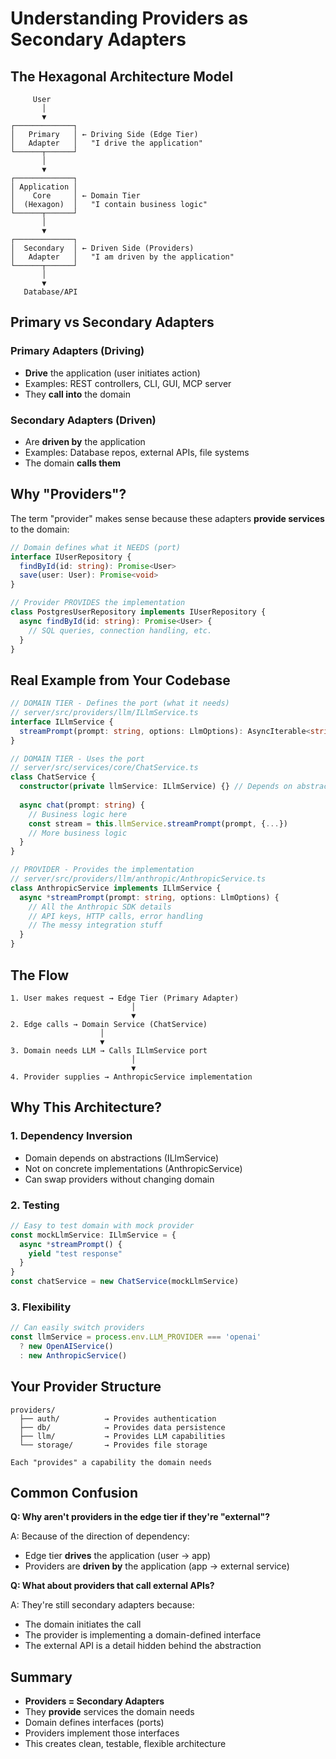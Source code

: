 # Understanding Providers as Secondary Adapters

## The Hexagonal Architecture Model

```
     User
       │
       ▼
┌─────────────┐
│   Primary   │ ← Driving Side (Edge Tier)
│   Adapter   │   "I drive the application"
└──────┬──────┘
       │
       ▼
┌─────────────┐
│ Application │
│    Core     │ ← Domain Tier
│  (Hexagon)  │   "I contain business logic"
└──────┬──────┘
       │
       ▼
┌─────────────┐
│  Secondary  │ ← Driven Side (Providers)
│   Adapter   │   "I am driven by the application"
└──────┬──────┘
       │
       ▼
   Database/API
```

## Primary vs Secondary Adapters

### Primary Adapters (Driving)
- **Drive** the application (user initiates action)
- Examples: REST controllers, CLI, GUI, MCP server
- They **call into** the domain

### Secondary Adapters (Driven)  
- Are **driven by** the application
- Examples: Database repos, external APIs, file systems
- The domain **calls them**

## Why "Providers"?

The term "provider" makes sense because these adapters **provide services** to the domain:

```typescript
// Domain defines what it NEEDS (port)
interface IUserRepository {
  findById(id: string): Promise<User>
  save(user: User): Promise<void>
}

// Provider PROVIDES the implementation
class PostgresUserRepository implements IUserRepository {
  async findById(id: string): Promise<User> {
    // SQL queries, connection handling, etc.
  }
}
```

## Real Example from Your Codebase

```typescript
// DOMAIN TIER - Defines the port (what it needs)
// server/src/providers/llm/ILlmService.ts
interface ILlmService {
  streamPrompt(prompt: string, options: LlmOptions): AsyncIterable<string>
}

// DOMAIN TIER - Uses the port
// server/src/services/core/ChatService.ts
class ChatService {
  constructor(private llmService: ILlmService) {} // Depends on abstraction
  
  async chat(prompt: string) {
    // Business logic here
    const stream = this.llmService.streamPrompt(prompt, {...})
    // More business logic
  }
}

// PROVIDER - Provides the implementation
// server/src/providers/llm/anthropic/AnthropicService.ts
class AnthropicService implements ILlmService {
  async *streamPrompt(prompt: string, options: LlmOptions) {
    // All the Anthropic SDK details
    // API keys, HTTP calls, error handling
    // The messy integration stuff
  }
}
```

## The Flow

```
1. User makes request → Edge Tier (Primary Adapter)
                           │
                           ▼
2. Edge calls → Domain Service (ChatService)
                    │
                    ▼
3. Domain needs LLM → Calls ILlmService port
                           │
                           ▼
4. Provider supplies → AnthropicService implementation
```

## Why This Architecture?

### 1. **Dependency Inversion**
- Domain depends on abstractions (ILlmService)
- Not on concrete implementations (AnthropicService)
- Can swap providers without changing domain

### 2. **Testing**
```typescript
// Easy to test domain with mock provider
const mockLlmService: ILlmService = {
  async *streamPrompt() {
    yield "test response"
  }
}
const chatService = new ChatService(mockLlmService)
```

### 3. **Flexibility**
```typescript
// Can easily switch providers
const llmService = process.env.LLM_PROVIDER === 'openai' 
  ? new OpenAIService()
  : new AnthropicService()
```

## Your Provider Structure

```
providers/
  ├── auth/          → Provides authentication
  ├── db/            → Provides data persistence  
  ├── llm/           → Provides LLM capabilities
  └── storage/       → Provides file storage

Each "provides" a capability the domain needs
```

## Common Confusion

**Q: Why aren't providers in the edge tier if they're "external"?**

A: Because of the direction of dependency:
- Edge tier **drives** the application (user → app)
- Providers are **driven by** the application (app → external service)

**Q: What about providers that call external APIs?**

A: They're still secondary adapters because:
- The domain initiates the call
- The provider is implementing a domain-defined interface
- The external API is a detail hidden behind the abstraction

## Summary

- **Providers = Secondary Adapters**
- They **provide** services the domain needs
- Domain defines interfaces (ports)
- Providers implement those interfaces
- This creates clean, testable, flexible architecture